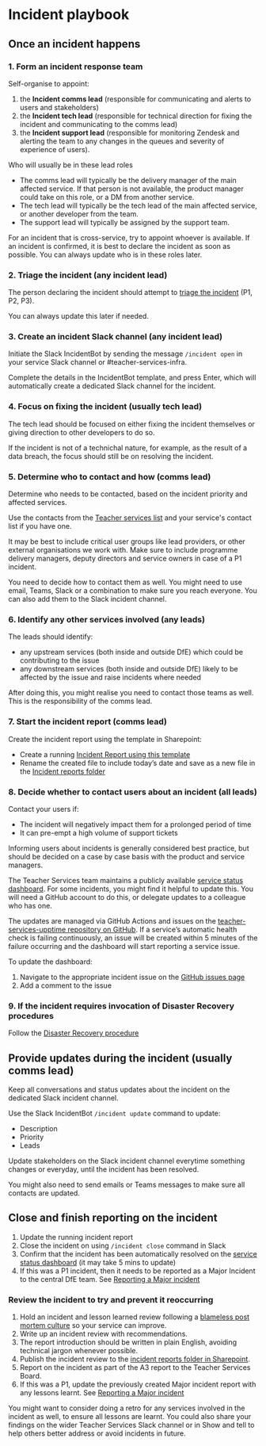 # Incident playbook

## Once an incident happens

### 1. Form an incident response team

Self-organise to appoint:

1.  the **Incident comms lead**
    (responsible for communicating and alerts to users and stakeholders)
2.  the **Incident tech lead**
    (responsible for technical direction for fixing the incident and communicating to the comms lead)
3. the **Incident support lead**
    (responsible for monitoring Zendesk and alerting the team to any changes in the queues and severity of experience of users).

Who will usually be in these lead roles
- The comms lead will typically be the delivery manager of the main affected service. If that person is not available, the product manager could take on this role, or a DM from another service.
- The tech lead will typically be the tech lead of the main affected service, or another developer from the team.
- The support lead will typically be assigned by the support team.

For an incident that is cross-service, try to appoint whoever is available. If an incident is confirmed, it is best to declare the incident as soon as possible. You can always update who is in these roles later.

### 2. Triage the incident (any incident lead)

The person declaring the incident should attempt to [triage the incident](/operating-a-service/how-to-categorise-technical-incidents.html) (P1, P2, P3).

You can always update this later if needed.

### 3. Create an incident Slack channel (any incident lead)

Initiate the Slack IncidentBot by sending the message `/incident open` in your service Slack channel or #teacher-services-infra. 

Complete the details in the IncidentBot template, and press Enter, which will automatically create a dedicated Slack channel for the incident.

### 4. Focus on fixing the incident (usually tech lead)

The tech lead should be focused on either fixing the incident themselves or giving direction to other developers to do so.

If the incident is not of a technichal nature, for example, as the result of a data breach, the focus should still be on resolving the incident. 

### 5. Determine who to contact and how (comms lead)

Determine who needs to be contacted, based on the incident priority and affected services. 

Use the contacts from the [Teacher services list](https://educationgovuk.sharepoint.com.mcas.ms/sites/teacher-services-infrastructure/Lists/Teacher%20services%20list/AllItems.aspx) and your service's contact list if you have one.

It may be best to include critical user groups like lead providers, or other external organisations we work with. Make sure to include programme delivery managers, deputy directors and service owners in case of a P1 incident.

You need to decide how to contact them as well. You might need to use email, Teams, Slack or a combination to make sure you reach everyone. You can also add them to the Slack incident channel. 

### 6. Identify any other services involved (any leads)

The leads should identify:

- any upstream services (both inside and outside DfE) which could be contributing to the issue
- any downstream services (both inside and outside DfE) likely to be affected by the issue and raise incidents where needed

After doing this, you might realise you need to contact those teams as well. This is the responsibility of the comms lead.

### 7. Start the incident report (comms lead)

Create the incident report using the template in Sharepoint:

- Create a running [Incident Report using this template](https://educationgovuk.sharepoint.com/:w:/r/sites/TeacherServices/Shared%20Documents/Incidents/Incident%20report%20template.docx?d=w492d660483b642d3ba573293b133ff1c&csf=1&web=1&e=mW0xQJ)
- Rename the created file to include today’s date and save as a new file in the [Incident reports folder](https://educationgovuk.sharepoint.com/:f:/r/sites/TeacherServices/Shared%20Documents/Incidents/Reports?csf=1&web=1&e=IgTclP)

### 8. Decide whether to contact users about an incident (all leads)

Contact your users if:

* The incident will negatively impact them for a prolonged period of time
* It can pre-empt a high volume of support tickets

Informing users about incidents is generally considered best practice, but should be decided on a case by case basis with the product and service managers.

The Teacher Services team maintains a publicly available [service status dashboard](https://teacher-services-status.education.gov.uk/). For some incidents, you might find it helpful to update this. You will need a GitHub account to do this, or delegate updates to a colleague who has one.

The updates are managed via GitHub Actions and issues on the [teacher-services-upptime repository on GitHub](https://github.com/DFE-Digital/teacher-services-upptime). If a service’s automatic health check is failing continuously, an issue will be created within 5 minutes of the failure occurring and the dashboard will start reporting a service issue.

To update the dashboard:

1. Navigate to the appropriate incident issue on the [GitHub issues page](https://github.com/DFE-Digital/teacher-services-upptime/issues)
2. Add a comment to the issue

### 9. If the incident requires invocation of Disaster Recovery procedures

Follow the [Disaster Recovery procedure](https://github.com/DFE-Digital/teacher-services-cloud/blob/main/documentation/disaster-recovery.md)

## Provide updates during the incident (usually comms lead)

Keep all conversations and status updates about the incident on the dedicated Slack incident channel.

Use the Slack IncidentBot `/incident update` command to update:

- Description
- Priority
- Leads

Update stakeholders on the Slack incident channel everytime something changes or everyday, until the incident has been resolved. 

You might also need to send emails or Teams messages to make sure all contacts are updated.

## Close and finish reporting on the incident

1. Update the running incident report
2. Close the incident on using `/incident close` command in Slack
3. Confirm that the incident has been automatically resolved on the [service status dashboard](https://teacher-services-status.education.gov.uk/) (it may take 5 mins to update)
4. If this was a P1 incident, then it needs to be reported as a Major Incident to the central DfE team. See [Reporting a Major incident](https://educationgovuk.sharepoint.com/:w:/r/sites/TeacherServices/Shared%20Documents/Incidents/Reporting%20an%20Incident%20as%20a%20Major%20Incident.docx?d=w20b0829dd7884ecf8db8ea587d416fb6&csf=1&web=1&e=nyb9tL)

### Review the incident to try and prevent it reoccurring

1. Hold an incident and lesson learned review following a [blameless post mortem culture](https://codeascraft.com/2012/05/22/blameless-postmortems/) so your service can improve.
  1. Write up an incident review with recommendations.
  2. The report introduction should be written in plain English, avoiding technical jargon whenever possible.
2. Publish the incident review to the [incident reports folder in Sharepoint](https://educationgovuk.sharepoint.com/:f:/r/sites/TeacherServices/Shared%20Documents/Incidents/Reports?csf=1&web=1&e=IgTclP).
3. Report on the incident as part of the A3 report to the Teacher Services Board.
4. If this was a P1, update the previously created Major incident report with any lessons learnt. See [Reporting a Major incident](https://educationgovuk.sharepoint.com/:w:/r/sites/TeacherServices/Shared%20Documents/Incidents/Reporting%20an%20Incident%20as%20a%20Major%20Incident.docx?d=w20b0829dd7884ecf8db8ea587d416fb6&csf=1&web=1&e=nyb9tL)

You might want to consider doing a retro for any services involved in the incident as well, to ensure all lessons are learnt. You could also share your findings on the wider Teacher Services Slack channel or in Show and tell to help others better address or avoid incidents in future.
